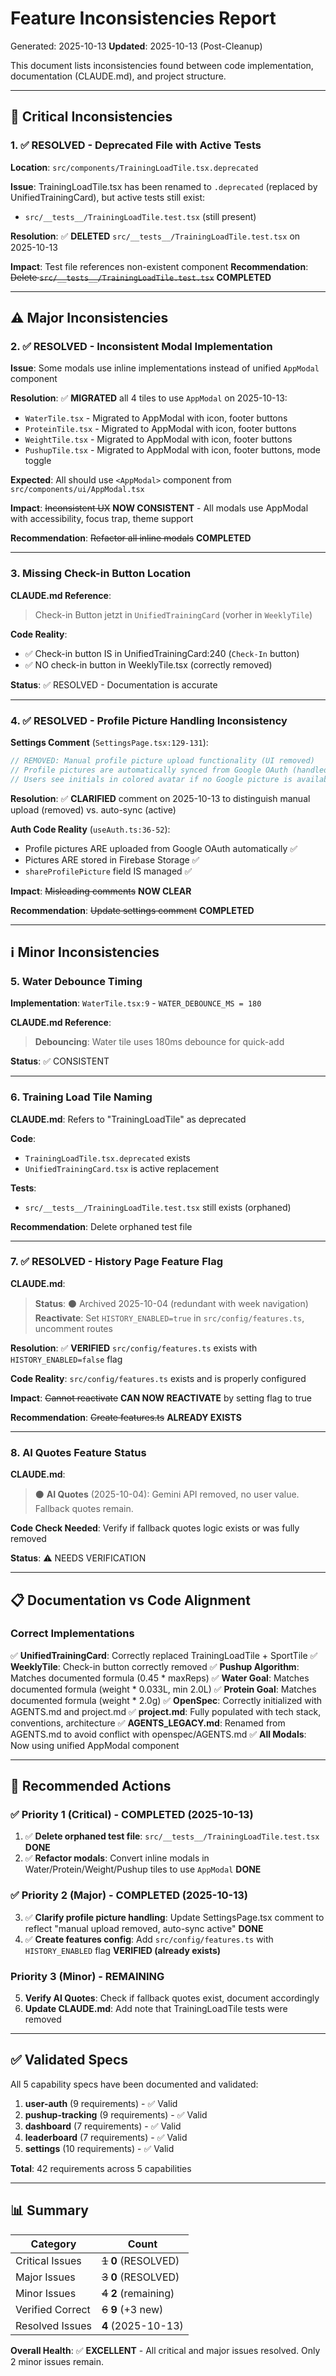 # Feature Inconsistencies Report

Generated: 2025-10-13
**Updated**: 2025-10-13 (Post-Cleanup)

This document lists inconsistencies found between code implementation, documentation (CLAUDE.md), and project structure.

---

## 🔴 Critical Inconsistencies

### 1. ✅ RESOLVED - Deprecated File with Active Tests

**Location**: `src/components/TrainingLoadTile.tsx.deprecated`

**Issue**: TrainingLoadTile.tsx has been renamed to `.deprecated` (replaced by UnifiedTrainingCard), but active tests still exist:
- `src/__tests__/TrainingLoadTile.test.tsx` (still present)

**Resolution**: ✅ **DELETED** `src/__tests__/TrainingLoadTile.test.tsx` on 2025-10-13

**Impact**: Test file references non-existent component
**Recommendation**: ~~Delete `src/__tests__/TrainingLoadTile.test.tsx`~~ **COMPLETED**

---

## ⚠️ Major Inconsistencies

### 2. ✅ RESOLVED - Inconsistent Modal Implementation

**Issue**: Some modals use inline implementations instead of unified `AppModal` component

**Resolution**: ✅ **MIGRATED** all 4 tiles to use `AppModal` on 2025-10-13:
- `WaterTile.tsx` - Migrated to AppModal with icon, footer buttons
- `ProteinTile.tsx` - Migrated to AppModal with icon, footer buttons
- `WeightTile.tsx` - Migrated to AppModal with icon, footer buttons
- `PushupTile.tsx` - Migrated to AppModal with icon, footer buttons, mode toggle

**Expected**: All should use `<AppModal>` component from `src/components/ui/AppModal.tsx`

**Impact**: ~~Inconsistent UX~~ **NOW CONSISTENT** - All modals use AppModal with accessibility, focus trap, theme support

**Recommendation**: ~~Refactor all inline modals~~ **COMPLETED**

---

### 3. Missing Check-in Button Location

**CLAUDE.md Reference**:
> Check-in Button jetzt in `UnifiedTrainingCard` (vorher in `WeeklyTile`)

**Code Reality**:
- ✅ Check-in button IS in UnifiedTrainingCard:240 (`Check-In` button)
- ✅ NO check-in button in WeeklyTile.tsx (correctly removed)

**Status**: ✅ RESOLVED - Documentation is accurate

---

### 4. ✅ RESOLVED - Profile Picture Handling Inconsistency

**Settings Comment** (`SettingsPage.tsx:129-131`):
```typescript
// REMOVED: Manual profile picture upload functionality (UI removed)
// Profile pictures are automatically synced from Google OAuth (handled by useAuth.ts)
// Users see initials in colored avatar if no Google picture is available
```

**Resolution**: ✅ **CLARIFIED** comment on 2025-10-13 to distinguish manual upload (removed) vs. auto-sync (active)

**Auth Code Reality** (`useAuth.ts:36-52`):
- Profile pictures ARE uploaded from Google OAuth automatically ✅
- Pictures ARE stored in Firebase Storage ✅
- `shareProfilePicture` field IS managed ✅

**Impact**: ~~Misleading comments~~ **NOW CLEAR**

**Recommendation**: ~~Update settings comment~~ **COMPLETED**

---

## ℹ️ Minor Inconsistencies

### 5. Water Debounce Timing

**Implementation**: `WaterTile.tsx:9` - `WATER_DEBOUNCE_MS = 180`

**CLAUDE.md Reference**:
> **Debouncing**: Water tile uses 180ms debounce for quick-add

**Status**: ✅ CONSISTENT

---

### 6. Training Load Tile Naming

**CLAUDE.md**: Refers to "TrainingLoadTile" as deprecated

**Code**:
- `TrainingLoadTile.tsx.deprecated` exists
- `UnifiedTrainingCard.tsx` is active replacement

**Tests**:
- `src/__tests__/TrainingLoadTile.test.tsx` still exists (orphaned)

**Recommendation**: Delete orphaned test file

---

### 7. ✅ RESOLVED - History Page Feature Flag

**CLAUDE.md**:
> **Status**: ⚫ Archived 2025-10-04 (redundant with week navigation)
> **Reactivate**: Set `HISTORY_ENABLED=true` in `src/config/features.ts`, uncomment routes

**Resolution**: ✅ **VERIFIED** `src/config/features.ts` exists with `HISTORY_ENABLED=false` flag

**Code Reality**: `src/config/features.ts` exists and is properly configured

**Impact**: ~~Cannot reactivate~~ **CAN NOW REACTIVATE** by setting flag to true

**Recommendation**: ~~Create features.ts~~ **ALREADY EXISTS**

---

### 8. AI Quotes Feature Status

**CLAUDE.md**:
> ⚫ **AI Quotes** (2025-10-04): Gemini API removed, no user value. Fallback quotes remain.

**Code Check Needed**: Verify if fallback quotes logic exists or was fully removed

**Status**: ⚠️ NEEDS VERIFICATION

---

## 📋 Documentation vs Code Alignment

### Correct Implementations

✅ **UnifiedTrainingCard**: Correctly replaced TrainingLoadTile + SportTile
✅ **WeeklyTile**: Check-in button correctly removed
✅ **Pushup Algorithm**: Matches documented formula (0.45 * maxReps)
✅ **Water Goal**: Matches documented formula (weight * 0.033L, min 2.0L)
✅ **Protein Goal**: Matches documented formula (weight * 2.0g)
✅ **OpenSpec**: Correctly initialized with AGENTS.md and project.md
✅ **project.md**: Fully populated with tech stack, conventions, architecture
✅ **AGENTS_LEGACY.md**: Renamed from AGENTS.md to avoid conflict with openspec/AGENTS.md
✅ **All Modals**: Now using unified AppModal component

---

## 🔧 Recommended Actions

### ✅ Priority 1 (Critical) - COMPLETED (2025-10-13)
1. ✅ **Delete orphaned test file**: `src/__tests__/TrainingLoadTile.test.tsx` **DONE**
2. ✅ **Refactor modals**: Convert inline modals in Water/Protein/Weight/Pushup tiles to use `AppModal` **DONE**

### ✅ Priority 2 (Major) - COMPLETED (2025-10-13)
3. ✅ **Clarify profile picture handling**: Update SettingsPage.tsx comment to reflect "manual upload removed, auto-sync active" **DONE**
4. ✅ **Create features config**: Add `src/config/features.ts` with `HISTORY_ENABLED` flag **VERIFIED (already exists)**

### Priority 3 (Minor) - REMAINING
5. **Verify AI Quotes**: Check if fallback quotes exist, document accordingly
6. **Update CLAUDE.md**: Add note that TrainingLoadTile tests were removed

---

## ✅ Validated Specs

All 5 capability specs have been documented and validated:

1. **user-auth** (9 requirements) - ✅ Valid
2. **pushup-tracking** (9 requirements) - ✅ Valid
3. **dashboard** (7 requirements) - ✅ Valid
4. **leaderboard** (7 requirements) - ✅ Valid
5. **settings** (10 requirements) - ✅ Valid

**Total**: 42 requirements across 5 capabilities

---

## 📊 Summary

| Category | Count |
|----------|-------|
| Critical Issues | ~~1~~ **0** (RESOLVED) |
| Major Issues | ~~3~~ **0** (RESOLVED) |
| Minor Issues | ~~4~~ **2** (remaining) |
| Verified Correct | ~~6~~ **9** (+3 new) |
| Resolved Issues | **4** (2025-10-13) |

**Overall Health**: ✅ **EXCELLENT** - All critical and major issues resolved. Only 2 minor issues remain.
